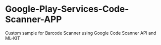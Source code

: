 # Google-Play-Services-Code-Scanner-APP
Custom sample for Barcode Scanner using Google Code Scanner API and ML-KIT 
